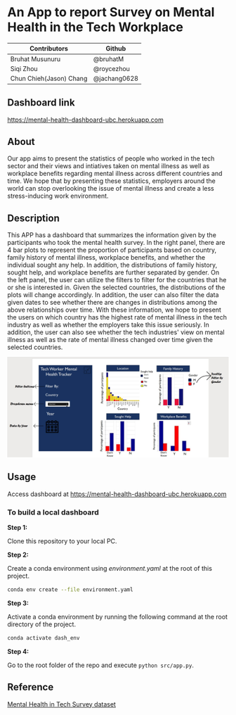 # An App to report Survey on Mental Health in the Tech Workplace

Contributors | Github | 
--- | --- |
Bruhat Musunuru| @bruhatM |
Siqi Zhou | @roycezhou  |
Chun Chieh(Jason) Chang| @jachang0628  | 

## Dashboard link
https://mental-health-dashboard-ubc.herokuapp.com

## About
Our app aims to present the statistics of people who worked in the tech sector and their views and intiatives taken on mental illness as well as workplace benefits regarding mental illness across different countries and time. We hope that by presenting these statistics, employers around the world can stop overlooking the issue of mental illness and create a less stress-inducing work environment.

## Description
This APP has a dashboard that summarizes the information given by the participants who took the mental health survey. In the right panel, there are 4 bar plots to represent the proportion of participants based on country, family history of mental illness, workplace benefits, and whether the individual sought any help. In addition, the distributions of family history, sought help, and workplace benefits are further separated by gender. On the left panel, the user can utilize the filters to filter for the countries that he or she is interested in. Given the selected countries, the distributions of the plots will change accordingly. In addition, the user can also filter the data given dates to see whether there are changes in distributions among the above relationships over time. With these information, we hope to present the users on which country has the highest rate of mental illness in the tech industry as well as whether the employers take this issue seriously. In addition, the user can also see whether the tech industries' view on mental illness as well as the rate of mental illness changed over time given the selected countries.

![Alt text](updated_dashboard.jpg?raw=true "Title")

## Usage

Access dashboard at https://mental-health-dashboard-ubc.herokuapp.com

### To build a local dashboard

**Step 1:**

Clone this repository to your local PC.

**Step 2:**

Create a conda environment using *environment.yaml* at the root of this project.

```bash
conda env create --file environment.yaml
```

**Step 3:**

Activate a conda environment by running the following command at the root directory of the project.

```bash
conda activate dash_env
```

**Step 4:**

Go to the root folder of the repo and execute `python src/app.py`.

## Reference

[Mental Health in Tech Survey dataset](https://www.kaggle.com/osmi/mental-health-in-tech-survey)
